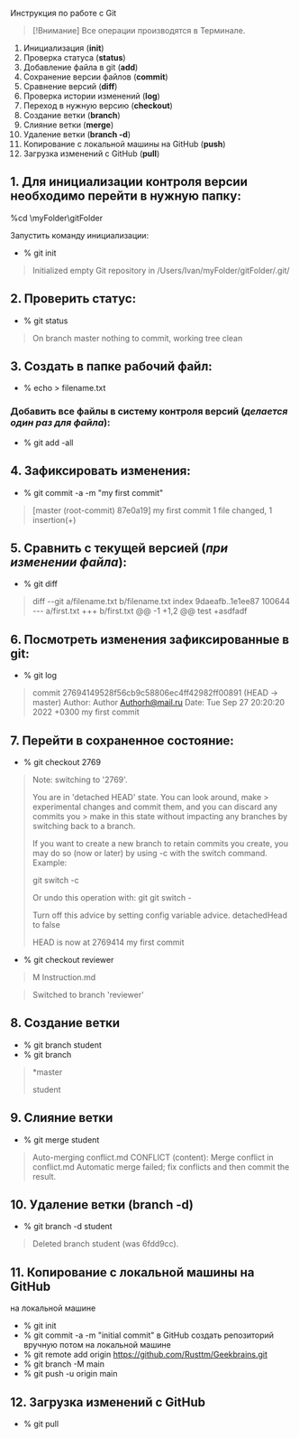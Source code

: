 Инструкция по работе с Git

> [!Внимание]
> Все операции производятся в Терминале.


1. Инициализация (**init**)
2. Проверка статуса (**status**)
3. Добавление файла в git (**add**)
4. Сохранение версии файлов (**commit**)
5. Сравнение версий (**diff**)
6. Проверка истории изменений (**log**)
7. Переход в нужную версию (**checkout**)
8. Создание ветки (__branch__)
9. Слияние ветки (__merge__)
10. Удаление ветки (__branch -d__)
11. Копирование с локальной машины на GitHub (__push__)
12. Загрузка изменений с GitHub (__pull__)


## 1. Для инициализации контроля версии необходимо перейти в нужную папку:
%cd \myFolder\gitFolder

Запустить команду инициализации:
* % git init
> Initialized empty Git repository in /Users/Ivan/myFolder/gitFolder/.git/

## 2. Проверить статус:
* % git status
> On branch master
> nothing to commit, working tree clean


## 3. Создать в папке рабочий файл:
* % echo > filename.txt

###  Добавить все файлы в систему контроля версий (*делается один раз для файла*):
* % git add -all

## 4. Зафиксировать изменения:
* % git commit -a -m "my first commit"
> [master (root-commit) 87e0a19] my first commit
>  1 file changed, 1 insertion(+)

## 5. Сравнить с текущей версией (*при изменении файла*):
* % git diff
> diff --git a/filename.txt b/filename.txt
> index 9daeafb..1e1ee87 100644
> --- a/first.txt
> +++ b/first.txt
> @@ -1 +1,2 @@
>  test
> +asdfadf

## 6. Посмотреть изменения зафиксированные в git:
* % git log
> commit 27694149528f56cb9c58806ec4ff42982ff00891 (HEAD ->  master)
> Author: Author <Authorh@mail.ru>
> Date:   Tue Sep 27 20:20:20 2022 +0300
>     my first commit

## 7. Перейти в сохраненное состояние:
* % git checkout 2769
> Note: switching to '2769'.
> 
> You are in 'detached HEAD' state. You can look around, make > experimental
> changes and commit them, and you can discard any commits you > make in this
> state without impacting any branches by switching back to a branch.
> 
> If you want to create a new branch to retain commits you  create, you may
> do so (now or later) by using -c with the switch command.  Example:
> 
>   git switch -c <new-branch-name>
> 
> Or undo this operation with:
> git
>   git switch -
> 
> Turn off this advice by setting config variable advice. detachedHead to false
> 
> HEAD is now at 2769414 my first commit

* % git checkout reviewer

> M       Instruction.md

> Switched to branch 'reviewer'


## 8. Создание ветки

* % git branch student
* % git branch
> *master
>
> student


## 9. Слияние ветки
* % git merge student
> Auto-merging conflict.md
CONFLICT (content): Merge conflict in conflict.md
Automatic merge failed; fix conflicts and then commit the result.

## 10. Удаление ветки (__branch -d__)
* % git branch -d student
> Deleted branch student (was 6fdd9cc).

## 11. Копирование с локальной машины на GitHub
на локальной машине
* % git init
* % git commit -a -m "initial commit"
в GitHub создать репозиторий вручную
потом на локальной машине
* % git remote add origin https://github.com/Rusttm/Geekbrains.git
* % git branch -M main
* % git push -u origin main

## 12. Загрузка изменений с GitHub
* % git pull




